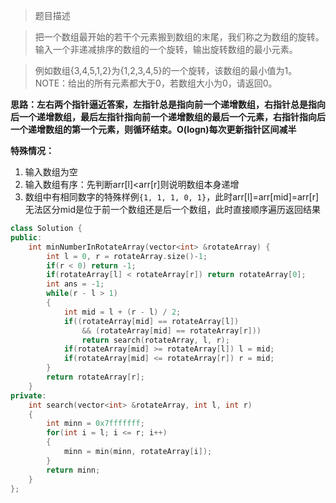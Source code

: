 > 题目描述

> 把一个数组最开始的若干个元素搬到数组的末尾，我们称之为数组的旋转。
输入一个非递减排序的数组的一个旋转，输出旋转数组的最小元素。

>例如数组{3,4,5,1,2}为{1,2,3,4,5}的一个旋转，该数组的最小值为1。
NOTE：给出的所有元素都大于0，若数组大小为0，请返回0。

**思路：左右两个指针逼近答案，左指针总是指向前一个递增数组，右指针总是指向后一个递增数组，最后左指针指向前一个递增数组的最后一个元素，右指针指向后一个递增数组的第一个元素，则循环结束。O(logn)每次更新指针区间减半**

**特殊情况：**
1. 输入数组为空
2. 输入数组有序：先判断arr[l]<arr[r]则说明数组本身递增
3. 数组中有相同数字的特殊样例```{1, 1, 1, 0, 1}```，此时arr[l]=arr[mid]=arr[r]无法区分mid是位于前一个数组还是后一个数组，此时直接顺序遍历返回结果

```c++
class Solution {
public:
    int minNumberInRotateArray(vector<int> &rotateArray) {
        int l = 0, r = rotateArray.size()-1;
        if(r < 0) return -1;
        if(rotateArray[l] < rotateArray[r]) return rotateArray[0];
        int ans = -1;
        while(r - l > 1)
        {
        	int mid = l + (r - l) / 2;
        	if((rotateArray[mid] == rotateArray[l]) 
        		&& (rotateArray[mid] == rotateArray[r]))
        		return search(rotateArray, l, r);
        	if(rotateArray[mid] >= rotateArray[l]) l = mid;
        	if(rotateArray[mid] <= rotateArray[r]) r = mid;
        }
        return rotateArray[r];
    }
private:
	int search(vector<int> &rotateArray, int l, int r)
	{
		int minn = 0x7fffffff;
		for(int i = l; i <= r; i++)
		{
			minn = min(minn, rotateArray[i]);
		}
		return minn;
	}
};
```